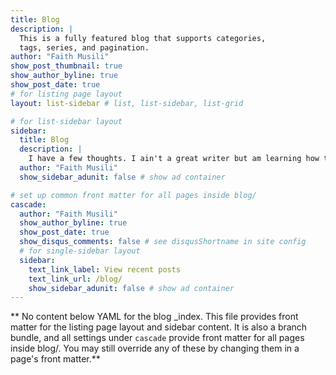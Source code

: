 ```yaml
---
title: Blog
description: |
  This is a fully featured blog that supports categories, 
  tags, series, and pagination.
author: "Faith Musili"
show_post_thumbnail: true
show_author_byline: true
show_post_date: true
# for listing page layout
layout: list-sidebar # list, list-sidebar, list-grid

# for list-sidebar layout
sidebar: 
  title: Blog
  description: |
    I have a few thoughts. I ain't a great writer but am learning how to be.
  author: "Faith Musili"
  show_sidebar_adunit: false # show ad container

# set up common front matter for all pages inside blog/
cascade:
  author: "Faith Musili"
  show_author_byline: true
  show_post_date: true
  show_disqus_comments: false # see disqusShortname in site config
  # for single-sidebar layout
  sidebar:
    text_link_label: View recent posts
    text_link_url: /blog/
    show_sidebar_adunit: false # show ad container
---
```


** No content below YAML for the blog _index. This file provides front matter for the listing page layout and sidebar content. It is also a branch bundle, and all settings under `cascade` provide front matter for all pages inside blog/. You may still override any of these by changing them in a page's front matter.**
